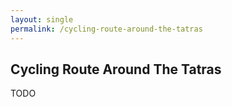 ```yaml
---
layout: single
permalink: /cycling-route-around-the-tatras
---
```


## Cycling Route Around The Tatras

TODO
